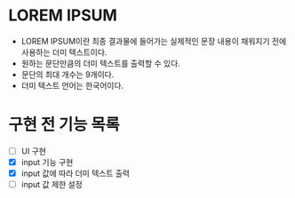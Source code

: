 # LOREM IPSUM

- LOREM IPSUM이란 최종 결과물에 들어가는 실제적인 문장 내용이 채워지기 전에 사용하는 더미 텍스트이다.
- 원하는 문단만큼의 더미 텍스트를 출력할 수 있다.
- 문단의 최대 개수는 9개이다.
- 더미 텍스트 언어는 한국어이다.

# 구현 전 기능 목록

- [ ] UI 구현
- [x] input 기능 구현
- [x] input 값에 따라 더미 텍스트 출력
- [ ] input 값 제한 설정
